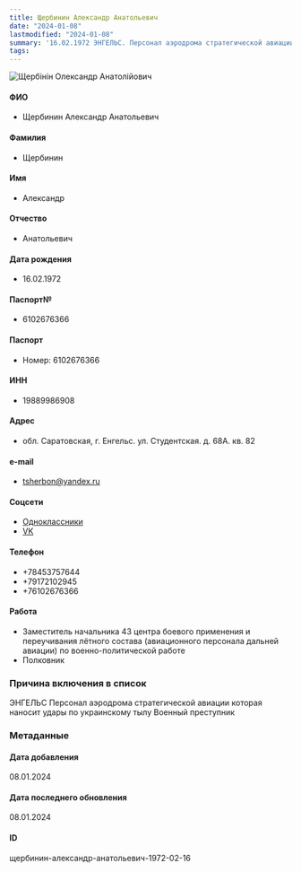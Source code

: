 ```yaml
---
title: Щербинин Александр Анатольевич
date: "2024-01-08"
lastmodified: "2024-01-08"
summary: '16.02.1972 ЭНГЕЛЬС. Персонал аэродрома стратегической авиации которая наносит удары по украинскому тылу. Военный преступник'
tags: 
---
```

<!--# pp2-->
<!--## Фигурант-->
<!--### Личные данные-->
<!--#### Фото-->
![Щербінін Олександр Анатолійович ](https://molfar.com/images/optimized/1696844086_1924117151.png)
#### ФИО
- Щербинин Александр Анатольевич
#### Фамилия
- Щербинин
#### Имя
- Александр
#### Отчество
- Анатольевич
#### Дата рождения
- 16.02.1972
#### Паспорт№
- 6102676366
#### Паспорт
- Номер: 6102676366
#### ИНН
- 19889986908
#### Адрес
- обл. Саратовская, г. Енгельс. ул. Студентская. д. 68А. кв. 82
#### e-mail
- tsherbon@yandex.ru
#### Соцсети
- [Одноклассники](https://ok.ru/profile/235948114997/about)
- [VK](https://vk.com/id12228044)
#### Телефон
- +78453757644
- +79172102945
- +76102676366
#### Работа
- Заместитель начальника 43 центра боевого применения и переучивания лётного состава (авиационного персонала дальней авиации) по военно-политической работе
- Полковник
### Причина включения в список
ЭНГЕЛЬС
Персонал аэродрома стратегической авиации которая наносит удары по украинскому тылу
Военный преступник
### Метаданные
#### Дата добавления
08.01.2024
#### Дата последнего обновления
08.01.2024
#### ID
щербинин-александр-анатольевич-1972-02-16
<!--## END;-->
